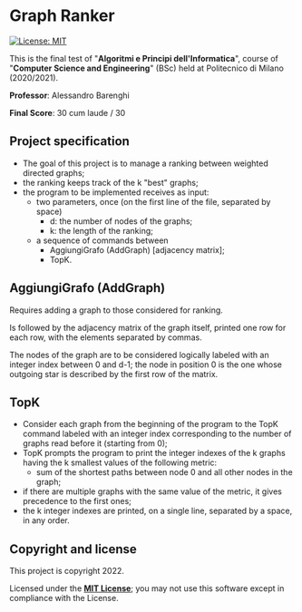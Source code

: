 <h1>Graph Ranker</h1>

[![License: MIT][license-image]][license]

This is the final test of "**Algoritmi e Principi dell'Informatica**", course of "**Computer Science and Engineering**" (BSc) held at Politecnico di Milano (2020/2021).

**Professor**: Alessandro Barenghi

**Final Score**: 30 cum laude / 30

<h2>Project specification</h2>

- The goal of this project is to manage a ranking between weighted directed graphs;
- the ranking keeps track of the k "best" graphs;
- the program to be implemented receives as input:
    - two parameters, once (on the first line of the file, separated by space)
        - d: the number of nodes of the graphs;
        - k: the length of the ranking;
    - a sequence of commands between
        - AggiungiGrafo (AddGraph) [adjacency matrix];
        - TopK.

<h2>AggiungiGrafo (AddGraph)</h2>

Requires adding a graph to those considered for ranking. 

Is followed by the adjacency matrix of the graph itself, printed one row for each row, with the elements separated by commas.

The nodes of the graph are to be considered logically labeled with an integer index between 0 and d-1; the node in position 0 is the one whose outgoing star is described by the first row of the matrix.

<h2>TopK</h2>

- Consider each graph from the beginning of the program to the TopK command labeled with an integer index corresponding to the number of graphs read before it (starting from 0);
- TopK prompts the program to print the integer indexes of the k graphs having the k smallest values of the following metric:
    - sum of the shortest paths between node 0 and all other nodes in the graph;
- if there are multiple graphs with the same value of the metric, it gives precedence to the first ones;
- the k integer indexes are printed, on a single line, separated by a space, in any order.

<h2>Copyright and license</h2>

This project is copyright 2022.

Licensed under the **[MIT License][license]**; you may not use this software except in compliance with the License.

[license]: https://github.com/christian-confalonieri/Graph-Ranker-Prova-Finale-API-2020-2021/blob/main/LICENCE
[license-image]: https://img.shields.io/badge/License-MIT-blue.svg
